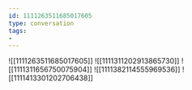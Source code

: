 ```yaml
---
id: 1111263511685017605
type: conversation
tags:
- 
---
```

![[1111263511685017605]]
![[1111311202913865730]]
![[1111311656750075904]]
![[1111382114555969536]]
![[1111413301202706438]]

